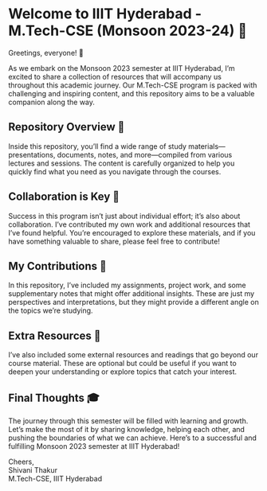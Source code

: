 # Welcome to IIIT Hyderabad - M.Tech-CSE (Monsoon 2023-24) 🌟

Greetings, everyone! 👋

As we embark on the Monsoon 2023 semester at IIIT Hyderabad, I’m excited to share a collection of resources that will accompany us throughout this academic journey. Our M.Tech-CSE program is packed with challenging and inspiring content, and this repository aims to be a valuable companion along the way.

## Repository Overview 📁

Inside this repository, you’ll find a wide range of study materials—presentations, documents, notes, and more—compiled from various lectures and sessions. The content is carefully organized to help you quickly find what you need as you navigate through the courses.

## Collaboration is Key 🤝

Success in this program isn’t just about individual effort; it’s also about collaboration. I’ve contributed my own work and additional resources that I’ve found helpful. You’re encouraged to explore these materials, and if you have something valuable to share, please feel free to contribute!

## My Contributions 🚀

In this repository, I’ve included my assignments, project work, and some supplementary notes that might offer additional insights. These are just my perspectives and interpretations, but they might provide a different angle on the topics we’re studying.

## Extra Resources 🔗

I’ve also included some external resources and readings that go beyond our course material. These are optional but could be useful if you want to deepen your understanding or explore topics that catch your interest.

## Final Thoughts 🎓

The journey through this semester will be filled with learning and growth. Let’s make the most of it by sharing knowledge, helping each other, and pushing the boundaries of what we can achieve. Here’s to a successful and fulfilling Monsoon 2023 semester at IIIT Hyderabad!

Cheers,  
Shivani Thakur  
M.Tech-CSE, IIIT Hyderabad
